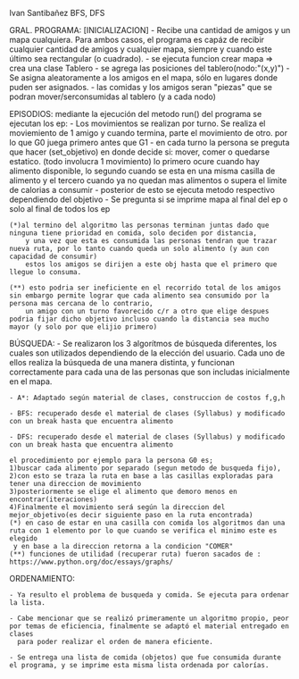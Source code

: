 Ivan Santibañez BFS, DFS

GRAL. PROGRAMA:
	[INICIALIZACION]
	- Recibe una cantidad de amigos y un mapa cualquiera. Para ambos casos, el programa es capáz de recibir cualquier cantidad de amigos y cualquier mapa,
	  siempre y cuando este último sea rectangular (o cuadrado).
	- se ejecuta funcion crear mapa => crea una clase Tablero
	- se agrega las posiciones del tablero(nodo:"(x,y)") 
	- Se asigna aleatoramente a los amigos en el mapa, sólo en lugares donde puden ser asignados.
	- las comidas y los amigos seran "piezas" que se podran mover/serconsumidas al tablero (y a cada nodo)

		
EPISODIOS:
	mediante la ejecución del metodo run() del programa se ejecutan los ep:
	- Los movimientos se realizan por turno. Se realiza el moviemiento de 1 amigo y cuando termina, parte el movimiento de otro.
	por lo que G0 juega primero antes que G1
	- en cada turno la persona se preguta que hacer (set_objetivo) en donde decide si: mover, comer o quedarse estatico. (todo involucra 1 movimiento) 
	lo primero ocure cuando hay alimento disponible, lo segundo cuando se esta en una misma casilla de alimento y el tercero cuando ya no quedan mas alimentos o supera el limite de calorias a consumir
	- posterior de esto se ejecuta metodo respectivo dependiendo del objetivo
	- Se pregunta si se imprime mapa al final del ep o solo al final de todos los ep
	
	(*)al termino del algoritmo las personas terminan juntas dado que ninguna tiene prioridad en comida, solo deciden por distancia,
		y una vez que esta es consumida las personas tendran que trazar nueva ruta, por lo tanto cuando queda un solo alimento (y aun con capacidad de consumir)
		estos los amigos se dirijen a este obj hasta que el primero que llegue lo consuma.
		
	(**) esto podria ser ineficiente en el recorrido total de los amigos sin embargo permite lograr que cada alimento sea consumido por la persona mas cercana de lo contrario, 
		un amigo con un turno favorecido c/r a otro que elige despues podria fijar dicho objetivo incluso cuando la distancia sea mucho mayor (y solo por que elijio primero)
	
BÚSQUEDA:
	- Se realizaron los 3 algorítmos de búsqueda diferentes, los cuales son utilizados dependiendo de la elección del usuario. Cada uno de ellos
	  realiza la búsqueda de una manera distinta, y funcionan correctamente para cada una de las personas que son includas inicialmente en el mapa. 
	
	- A*: Adaptado según material de clases, construccion de costos f,g,h

	- BFS: recuperado desde el material de clases (Syllabus) y modificado con un break hasta que encuentra alimento

	- DFS: recuperado desde el material de clases (Syllabus) y modificado con un break hasta que encuentra alimento
		
	el procedimiento por ejemplo para la persona G0 es;
	1)buscar cada alimento por separado (segun metodo de busqueda fijo), 
	2)con esto se traza la ruta en base a las casillas exploradas para tener una direccion de movimiento
	3)posteriormente se elige el alimento que demoro menos en encontrar(iteraciones) 
	4)Finalmente el movimiento será según la direccion del mejor_objetivo(es decir siguiente paso en la ruta encontrada) 
	(*) en caso de estar en una casilla con comida los algoritmos dan una ruta con 1 elemento por lo que cuando se verifica el minimo este es elegido
	 y en base a la direccion retorna a la condicion "COMER"
	(**) funciones de utilidad (recuperar ruta) fueron sacados de : https://www.python.org/doc/essays/graphs/
	 
ORDENAMIENTO:

	- Ya resulto el problema de busqueda y comida. Se ejecuta para ordenar la lista. 
	
	- Cabe mencionar que se realizó primeramente un algoritmo propio, peor por temas de eficiencia, finalmente se adaptó el material entregado en clases 
	  para poder realizar el orden de manera eficiente.
	
	- Se entrega una lista de comida (objetos) que fue consumida durante el programa, y se imprime esta misma lista ordenada por calorías. 	 
